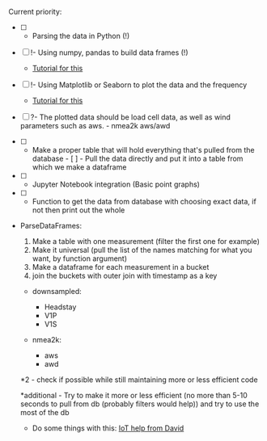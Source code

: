 Current priority:

- [ ] - Parsing the data in Python (!)

- [ ] !- Using numpy, pandas to build data frames (!)
    - [Tutorial for this](https://www.geeksforgeeks.org/create-a-dataframe-from-a-numpy-array-and-specify-the-index-column-and-column-headers/)
    
- [ ] !- Using Matplotlib or Seaborn to plot the data and the frequency
    - [Tutorial for this](https://medium.com/ml-with-arpit-pathak/data-visualization-using-matplotlib-and-seaborn-in-python-62fd64a57936)

- [ ] ?- The plotted data should be load cell data, as well as wind parameters such as aws.
        - nmea2k aws/awd

- [ ] - Make a proper table that will hold everything that's pulled from the database
        - [ ] - Pull the data directly and put it into a table from which we make a dataframe

- [ ] - Jupyter Notebook integration (Basic point graphs)

- [ ] - Function to get the data from database with choosing exact data, if not then print out the whole

- ParseDataFrames:

    1. Make a table with one measurement (filter the first one for example)
    2. Make it universal (pull the list of the names matching for what you want, by function argument)
    3. Make a dataframe for each measurement in a bucket
    4. join the buckets with outer join with timestamp as a key

    - downsampled:
        - Headstay
        - V1P
        - V1S

    - nmea2k:
        - aws
        - awd

    *2 - check if possible while still maintaining more or less efficient code

    *additional - Try to make it more or less efficient (no more than 5-10 seconds to pull from db (probably filters would help)) and try to use the most of the db

    - Do some things with this:
    [IoT help from David](https://github.com/david-marti/IoT__exercise)